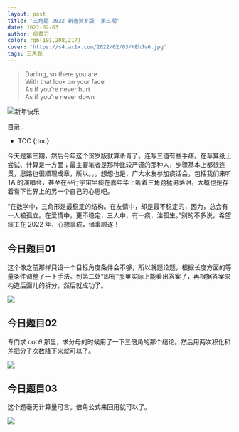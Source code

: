 ```yaml
---
layout: post
title: '三角题 2022 新春贺岁版——第三期'
date: 2022-02-03
author: 痰黄刀
color: rgb(191,208,217)
cover: 'https://s4.ax1x.com/2022/02/03/HEhJv6.jpg'
tags: 三角题
---
```


> Darling, so there you are<br/>With that look on your face<br/>As if you’re never hurt<br/>As if you’re never down

<img src="https://s4.ax1x.com/2022/02/03/HEhJv6.jpg" alt="新年快乐" border="0" />

目录：

* TOC
{:toc}

<script type="text/javascript" src="http://cdn.mathjax.org/mathjax/latest/MathJax.js?config=TeX-AMS-MML_HTMLorMML"></script>

今天是第三期，然后今年这个贺岁版就算杀青了。连写三道有些手疼。在草算纸上尝试、计算是一方面；最主要笔者是那种比较严谨的那种人，步骤基本上都很连贯，思路也很顺理成章，所以。。。想想也是，广大水友参加痰话会，包括我们来听 TA 的演唱会，甚至在平行宇宙里痰在嘉年华上听着三角题猛男落泪，大概也是存着看下世界上的另一个自己的心思吧。

“在数学中，三角形是最稳定的结构。在友情中，却是最不稳定的，因为，总会有一人被孤立。在爱情中，更不稳定，三人中，有一痰，注孤生。”别的不多说，希望痰工在 2022 年，心想事成，诸事顺遂！

## 今日题目01

这个像之前那样只设一个目标角度条件会不够，所以就题论题，根据长度方面的等量条件调整了一下手法。到第二处“即有”那里实际上能看出答案了，再根据答案来构造后面儿的拆分，然后就成功了。

![](https://s4.ax1x.com/2022/02/03/HVKb6g.jpg)

## 今日题目02

专门求 $\cot\theta$ 那里，求分母的时候用了一下三倍角的那个结论。然后用两次积化和差把分子次数降下来就可以了。

![](https://s4.ax1x.com/2022/02/03/HVKqXQ.jpg)

## 今日题目03

这个题毫无计算量可言。倍角公式来回用就可以了。

![](https://s4.ax1x.com/2022/02/03/HVKH1S.jpg)

